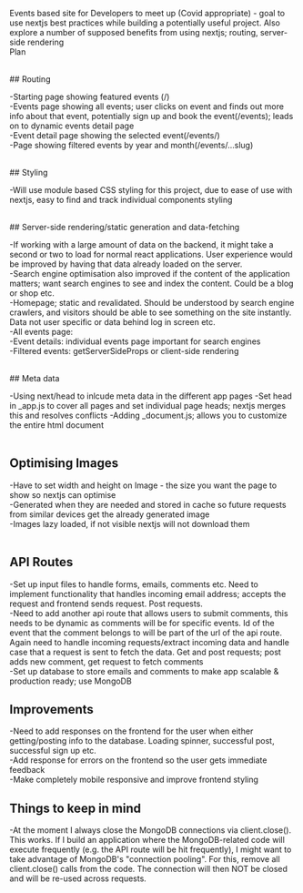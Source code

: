Events based site for Developers to meet up (Covid appropriate) - goal to use nextjs best practices while building a potentially useful project. Also explore a number of supposed benefits from using nextjs; routing, server-side rendering<br>
Plan<br>
<br>

## Routing<br>

-Starting page showing featured events (/)<br>
-Events page showing all events; user clicks on event and finds out more info about that event, potentially sign up and book the event(/events); leads on to dynamic events detail page<br>
-Event detail page showing the selected event(/events/<some-id>)<br>
-Page showing filtered events by year and month(/events/...slug)<br>
<br>

## Styling<br>

-Will use module based CSS styling for this project, due to ease of use with nextjs, easy to find and track individual components styling<br>
<br>

## Server-side rendering/static generation and data-fetching<br>

-If working with a large amount of data on the backend, it might take a second or two to load for normal react applications. User experience would be improved by having that data already loaded on the server.<br>
-Search engine optimisation also improved if the content of the application matters; want search engines to see and index the content. Could be a blog or shop etc. <br>
-Homepage; static and revalidated. Should be understood by search engine crawlers, and visitors should be able to see something on the site instantly. Data not user specific or data behind log in screen etc. <br>
-All events page: <br>
-Event details: individual events page important for search engines<br>
-Filtered events: getServerSideProps or client-side rendering<br>
<br>

## Meta data

-Using next/head to inlcude meta data in the different app pages
-Set head in \_app.js to cover all pages and set individual page heads; nextjs merges this and resolves conflicts
-Adding \_document.js; allows you to customize the entire html document<br>
<br>

## Optimising Images<br>

-Have to set width and height on Image - the size you want the page to show so nextjs can optimise<br>
-Generated when they are needed and stored in cache so future requests from similar devices get the already generated image<br>
-Images lazy loaded, if not visible nextjs will not download them<br>
<br>

## API Routes<br>

-Set up input files to handle forms, emails, comments etc. Need to implement functionality that handles incoming email address; accepts the request and frontend sends request. Post requests.<br>
-Need to add another api route that allows users to submit comments, this needs to be dynamic as comments will be for specific events. Id of the event that the comment belongs to will be part of the url of the api route. Again need to handle incoming requests/extract incoming data and handle case that a request is sent to fetch the data. Get and post requests; post adds new comment, get request to fetch comments<br>
-Set up database to store emails and comments to make app scalable & production ready; use MongoDB<br>

## Improvements

-Need to add responses on the frontend for the user when either getting/posting info to the database. Loading spinner, successful post, successful sign up etc. <br>
-Add response for errors on the frontend so the user gets immediate feedback <br>
-Make completely mobile responsive and improve frontend styling

## Things to keep in mind

-At the moment I always close the MongoDB connections via client.close(). This works. If I build an application where the MongoDB-related code will execute frequently (e.g. the API route will be hit frequently), I might want to take advantage of MongoDB's "connection pooling". For this, remove all client.close() calls from the code. The connection will then NOT be closed and will be re-used across requests.
